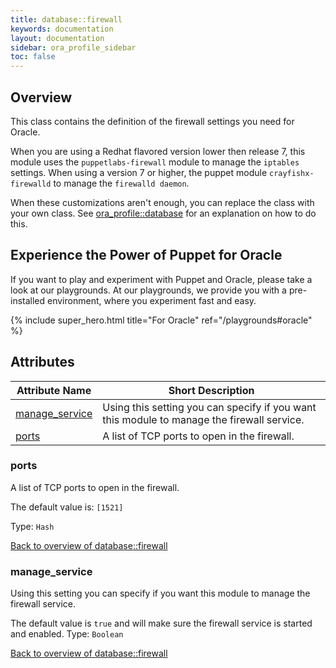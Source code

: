 ```yaml
---
title: database::firewall
keywords: documentation
layout: documentation
sidebar: ora_profile_sidebar
toc: false
---
```

## Overview

This class contains the definition of the firewall settings you need for Oracle.

When you are using a Redhat flavored version lower then release 7, this module uses the `puppetlabs-firewall` module to manage the `iptables` settings. When using a version 7 or higher, the puppet module `crayfishx-firewalld` to manage the `firewalld daemon`.

When these customizations aren't enough, you can replace the class with your own class. See [ora_profile::database](./database.html) for an explanation on how to do this.






## Experience the Power of Puppet for Oracle

If you want to play and experiment with Puppet and Oracle, please take a look at our playgrounds. At our playgrounds, we provide you with a pre-installed environment, where you experiment fast and easy.

{% include super_hero.html title="For Oracle" ref="/playgrounds#oracle" %}


## Attributes



Attribute Name                                       | Short Description                                                                          |
---------------------------------------------------- | ------------------------------------------------------------------------------------------ |
[manage_service](#database::firewall_manage_service) | Using this setting you can specify if you want this module to manage the firewall service. |
[ports](#database::firewall_ports)                   | A list of TCP ports to open in the firewall.                                               |




### ports<a name='database::firewall_ports'>

A list of TCP ports to open in the firewall.

The default value is: `[1521]`


Type: `Hash`


[Back to overview of database::firewall](#attributes)

### manage_service<a name='database::firewall_manage_service'>

Using this setting you can specify if you want this module to manage the firewall service.

The default value is `true` and will make sure the firewall service is started and enabled.
Type: `Boolean`


[Back to overview of database::firewall](#attributes)
